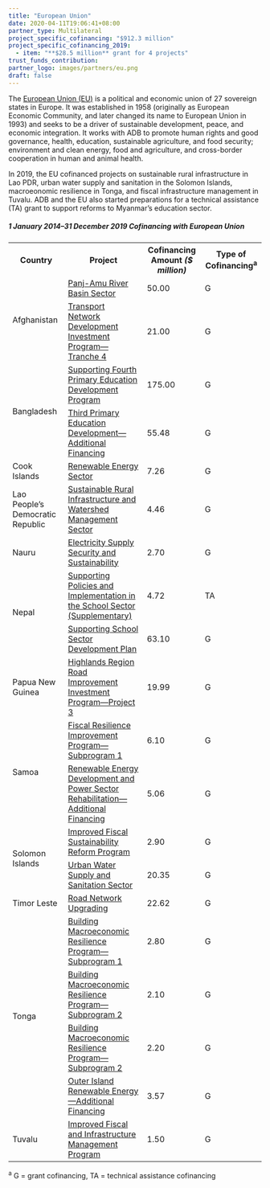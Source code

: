 ```yaml
---
title: "European Union"
date: 2020-04-11T19:06:41+08:00
partner_type: Multilateral
project_specific_cofinancing: "$912.3 million"
project_specific_cofinancing_2019:
  - item: "**$28.5 million** grant for 4 projects"
trust_funds_contribution: 
partner_logo: images/partners/eu.png
draft: false
---
```

The <a href="https://europa.eu/european-union/index_en">European Union (EU)</a> is a political and economic union of 27 sovereign states in Europe. It was established in 1958 (originally as European Economic Community, and later changed its name to European Union in 1993) and seeks to be a driver of sustainable development, peace, and economic integration. It works with ADB to promote human rights and good governance, health, education, sustainable agriculture, and food security; environment and clean energy, food and agriculture, and cross-border cooperation in human and animal health. 

In 2019, the EU cofinanced projects on sustainable rural infrastructure in Lao PDR, urban water supply and sanitation in the Solomon Islands, macroeonomic resilience in Tonga, and fiscal infrastructure management in Tuvalu. ADB and the EU also started preparations for a technical assistance (TA) grant to support reforms to Myanmar’s education sector. 

<split>

##### _1 January 2014–31 December 2019_ Cofinancing with European Union

<table class="table dr-partner-table">
<tr>
<th>Country</th>
<th>Project</th>
<th>Cofinancing Amount <em>($ million)</em></th>
<th>Type of Cofinancing<sup>a</sup></th>
</tr>
<tr>
<td rowspan="2">Afghanistan</td>
<td><a href="http://www.adb.org/projects/48042-001/main" target="_blank">Panj-Amu River Basin Sector</a></td>
<td>50.00 </td>
<td>G</td>
</tr>
<tr>
<td><a href="http://www.adb.org/projects/44482-025/main" target="_blank">Transport Network Development Investment Program—Tranche 4</a></td>
<td>21.00 </td>
<td>G</td>
</tr>
<tr>
<td rowspan="2">Bangladesh</td>
<td><a href="http://www.adb.org/projects/50192-002/main" target="_blank">Supporting Fourth Primary Education Development Program</a></td>
<td>175.00 </td>
<td>G</td>
</tr>
<tr>
<td><a href="https://www.adb.org/projects/42122-013/main" target="_blank">Third Primary Education Development—Additional Financing</a></td>
<td>55.48 </td>
<td>G</td>
</tr>
<tr>
<td>Cook Islands</td>
<td><a href="http://www.adb.org/projects/46453-004/main" target="_blank">Renewable Energy Sector</a></td>
<td>7.26 </td>
<td>G</td>
</tr>

<tr>
<td>Lao People’s Democratic Republic</td>
<td><a href="http://www.adb.org/projects/50236-002/main" target="_blank">Sustainable Rural Infrastructure and Watershed Management Sector</a></td>
<td>4.46 </td>
<td>G</td>
</tr>

<tr>
<td>Nauru</td>
<td><a href="http://www.adb.org/projects/46455-002/main" target="_blank">Electricity Supply Security and Sustainability</a></td>
<td>2.70 </td>
<td>G</td>
</tr>
<tr>
<td rowspan="2">Nepal</td>
<td><a href="http://www.adb.org/projects/49424-001/main" target="_blank">Supporting Policies and Implementation in the School Sector (Supplementary)</a></td>
<td>4.72 </td>
<td>TA</td>
</tr>
<tr>
<td><a href="http://www.adb.org/projects/49424-001/main" target="_blank">Supporting School Sector Development Plan</a></td>
<td>63.10 </td>
<td>G</td>
</tr>
<tr>
<td>Papua New Guinea</td>
<td><a href="https://www.adb.org/projects/40173-044/main" target="_blank">Highlands Region Road Improvement Investment Program—Project 3</a></td>
<td>19.99 </td>
<td>G</td>
</tr>
<tr>
<td rowspan="2">Samoa</td>
<td><a href="https://www.adb.org/projects/50210-001/main" target="_blank">Fiscal Resilience Improvement Program—Subprogram 1</a></td>
<td>6.10 </td>
<td>G</td>
</tr>
<tr>
<td><a href="https://www.adb.org/projects/46044-002/main" target="_blank">Renewable Energy Development and Power Sector Rehabilitation—Additional Financing</a></td>
<td>5.06 </td>
<td>G</td>
</tr>
<tr>
<td rowspan="2">Solomon Islands</td>
<td><a href="https://www.adb.org/projects/52074-001/main" target="_blank">Improved Fiscal Sustainability Reform Program</a></td>
<td>2.90 </td>
<td>G</td>
</tr>

<tr>
<td><a href="https://www.adb.org/projects/51271-001/main" target="_blank">Urban Water Supply and Sanitation Sector</a></td>
<td>20.35 </td>
<td>G</td>
</tr>

<tr>
<td>Timor Leste</td>
<td><a href="https://www.adb.org/projects/45094-001/main" target="_blank">Road Network Upgrading</a></td>
<td>22.62 </td>
<td>G</td>
</tr>
<tr>
<td rowspan="4">Tonga</td>
<td><a href="https://www.adb.org/projects/48361-001/main" target="_blank">Building Macroeconomic Resilience Program—Subprogram 1</a></td>
<td>2.80 </td>
<td>G</td>
</tr>
<tr>
<td><a href="https://www.adb.org/projects/48361-002/main" target="_blank">Building Macroeconomic Resilience Program—Subprogram 2</a></td>
<td>2.10 </td>
<td>G</td>
</tr>

<tr>
<td><a href="https://www.adb.org/projects/48361-003/main" target="_blank">Building Macroeconomic Resilience Program—Subprogram 2</a></td>
<td>2.20 </td>
<td>G</td>
</tr>

<tr>
<td><a href="https://www.adb.org/projects/43452-022/main" target="_blank">Outer Island Renewable Energy—Additional Financing</a></td>
<td>3.57 </td>
<td>G</td>
</tr>

<tr>
<td>Tuvalu</td>
<td><a href="https://www.adb.org/projects/50377-001/main" target="_blank">Improved Fiscal and Infrastructure Management Program</a></td>
<td>1.50 </td>
<td>G</td>
</tr>

</table>

<p class="dr-footnote"><sup>a</sup> G = grant cofinancing, TA = technical assistance cofinancing</p>